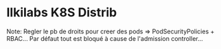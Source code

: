 # Ilkilabs K8S Distrib



Note: Regler le pb de droits pour creer des pods => PodSecurityPolicies + RBAC... Par défaut tout est bloqué à cause de l'admission controller...
